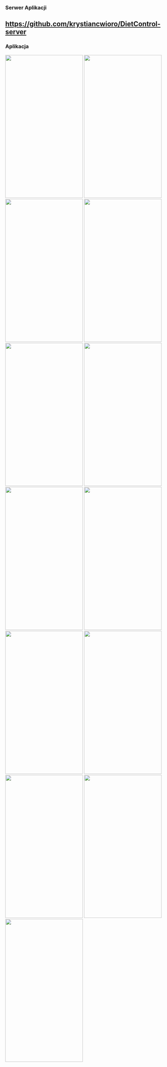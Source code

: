 ### Serwer Aplikacji
## https://github.com/krystiancwioro/DietControl-server

### Aplikacja
<p>
<img src = "https://user-images.githubusercontent.com/65248442/149618641-5ee53fe8-18e0-4d63-8c26-ac27b3ba816d.png" width=245 height=450/>
<img src = "https://user-images.githubusercontent.com/65248442/149618644-ca2483fc-3a42-4ce5-b19d-0315eab2e0ed.png" width=245 height=450/>
<img src = "https://user-images.githubusercontent.com/65248442/149618645-44c6acb3-7f96-4659-ada4-b7c8c8a85a29.png" width=245 height=450/>
<img src = "https://user-images.githubusercontent.com/65248442/149618652-691a2fc4-c13b-4eb0-9b3f-f003e8973aef.png" width=245 height=450/>
  
<img src = "https://user-images.githubusercontent.com/65248442/149618646-75fec612-fdfd-4064-b409-3d6e040c4c34.png" width=245 height=450/>
<img src = "https://user-images.githubusercontent.com/65248442/149618648-ae367c7d-7b44-478f-b62e-de789799335b.png" width=245 height=450/>
<img src = "https://user-images.githubusercontent.com/65248442/149618649-81a02fa5-ccfa-4eaf-9f07-86f206fdbb8b.png" width=245 height=450/>
<img src = "https://user-images.githubusercontent.com/65248442/149618651-4d741175-5b9a-4f4a-a607-3278b0806213.png" width=245 height=450/>
  
<img src = "https://user-images.githubusercontent.com/65248442/149618654-bfb47388-e895-41ea-be49-a94d0891c3d5.png" width=245 height=450/>
<img src = "https://user-images.githubusercontent.com/65248442/149618656-361dc749-9566-4701-9366-e68860bbeb55.png" width=245 height=450/>
<img src = "https://user-images.githubusercontent.com/65248442/149618660-ab25eefd-9fcf-4d6d-9548-96cd84f3a0ca.png" width=245 height=450/>  
<img src = "https://user-images.githubusercontent.com/65248442/149618661-c6dfd8b4-07a8-44a5-96e0-d6397e9404e8.png" width=245 height=450/>
<img src = "https://user-images.githubusercontent.com/65248442/149618658-422dfa2b-08ef-4870-a5a1-bf2de462f8a0.png" width=245 height=450/>
</p>  



